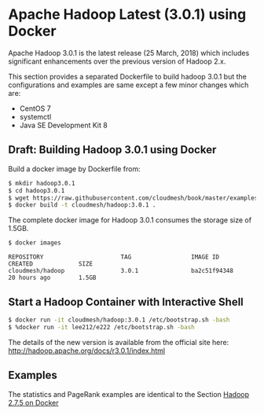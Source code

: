 # Apache Hadoop Latest (3.0.1) using Docker

Apache Hadoop 3.0.1 is the latest release (25 March, 2018) which
includes significant enhancements over the previous version of Hadoop
2.x.

This section provides a separated Dockerfile to build hadoop 3.0.1 but
the configurations and examples are same except a few minor changes
which are:

* CentOS 7
* systemctl
* Java SE Development Kit 8

## Draft: Building Hadoop 3.0.1 using Docker

Build a docker image by Dockerfile from:

```bash
$ mkdir hadoop3.0.1
$ cd hadoop3.0.1
$ wget https://raw.githubusercontent.com/cloudmesh/book/master/examples/docker/hadoop/3.0.1/Dockerfile
$ docker build -t cloudmesh/hadoop:3.0.1 .
```
    
The complete docker image for Hadoop 3.0.1 consumes the storage size of
1.5GB.

```bash
$ docker images
```

```
REPOSITORY                      TAG                 IMAGE ID            CREATED             SIZE
cloudmesh/hadoop                3.0.1               ba2c51f94348        20 hours ago        1.5GB
```

## Start a Hadoop Container with Interactive Shell

```bash
$ docker run -it cloudmesh/hadoop:3.0.1 /etc/bootstrap.sh -bash
$ %docker run -it lee212/e222 /etc/bootstrap.sh -bash
```

The details of the new version is available from the official site here:
http://hadoop.apache.org/docs/r3.0.1/index.html

## Examples

The statistics and PageRank examples are identical to the Section
[Hadoop 2.7.5 on Docker]({#s-hadoop-docker-2})
